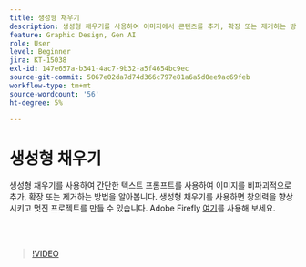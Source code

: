 ```yaml
---
title: 생성형 채우기
description: 생성형 채우기를 사용하여 이미지에서 콘텐츠를 추가, 확장 또는 제거하는 방법을 알아봅니다
feature: Graphic Design, Gen AI
role: User
level: Beginner
jira: KT-15038
exl-id: 147e657a-b341-4ac7-9b32-a5f4654bc9ec
source-git-commit: 5067e02da7d74d366c797e81a6a5d0ee9ac69feb
workflow-type: tm+mt
source-wordcount: '56'
ht-degree: 5%

---
```


# 생성형 채우기

생성형 채우기를 사용하여 간단한 텍스트 프롬프트를 사용하여 이미지를 비파괴적으로 추가, 확장 또는 제거하는 방법을 알아봅니다. 생성형 채우기를 사용하면 창의력을 향상시키고 멋진 프로젝트를 만들 수 있습니다. Adobe Firefly [여기](https://firefly.adobe.com/)를 사용해 보세요.

<br> 

>[!VIDEO](https://video.tv.adobe.com/v/3473996?quality=12&learn=on&hidetitle=true&captions=kor)

